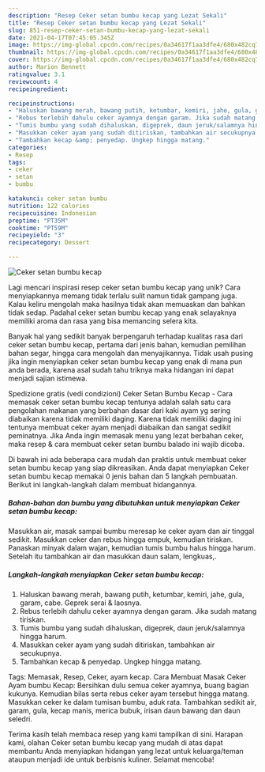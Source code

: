 ```yaml
---
description: "Resep Ceker setan bumbu kecap yang Lezat Sekali"
title: "Resep Ceker setan bumbu kecap yang Lezat Sekali"
slug: 851-resep-ceker-setan-bumbu-kecap-yang-lezat-sekali
date: 2021-04-17T07:45:05.345Z
image: https://img-global.cpcdn.com/recipes/0a34617f1aa3dfe4/680x482cq70/ceker-setan-bumbu-kecap-foto-resep-utama.jpg
thumbnail: https://img-global.cpcdn.com/recipes/0a34617f1aa3dfe4/680x482cq70/ceker-setan-bumbu-kecap-foto-resep-utama.jpg
cover: https://img-global.cpcdn.com/recipes/0a34617f1aa3dfe4/680x482cq70/ceker-setan-bumbu-kecap-foto-resep-utama.jpg
author: Marion Bennett
ratingvalue: 3.1
reviewcount: 4
recipeingredient:

recipeinstructions:
- "Haluskan bawang merah, bawang putih, ketumbar, kemiri, jahe, gula, garam, cabe. Geprek serai &amp; laosnya."
- "Rebus terlebih dahulu ceker ayamnya dengan garam. Jika sudah matang tiriskan."
- "Tumis bumbu yang sudah dihaluskan, digeprek, daun jeruk/salamnya hingga harum."
- "Masukkan ceker ayam yang sudah ditiriskan, tambahkan air secukupnya."
- "Tambahkan kecap &amp; penyedap. Ungkep hingga matang."
categories:
- Resep
tags:
- ceker
- setan
- bumbu

katakunci: ceker setan bumbu 
nutrition: 122 calories
recipecuisine: Indonesian
preptime: "PT35M"
cooktime: "PT59M"
recipeyield: "3"
recipecategory: Dessert

---
```



![Ceker setan bumbu kecap](https://img-global.cpcdn.com/recipes/0a34617f1aa3dfe4/680x482cq70/ceker-setan-bumbu-kecap-foto-resep-utama.jpg)

Lagi mencari inspirasi resep ceker setan bumbu kecap yang unik? Cara menyiapkannya memang tidak terlalu sulit namun tidak gampang juga. Kalau keliru mengolah maka hasilnya tidak akan memuaskan dan bahkan tidak sedap. Padahal ceker setan bumbu kecap yang enak selayaknya memiliki aroma dan rasa yang bisa memancing selera kita.

Banyak hal yang sedikit banyak berpengaruh terhadap kualitas rasa dari ceker setan bumbu kecap, pertama dari jenis bahan, kemudian pemilihan bahan segar, hingga cara mengolah dan menyajikannya. Tidak usah pusing jika ingin menyiapkan ceker setan bumbu kecap yang enak di mana pun anda berada, karena asal sudah tahu triknya maka hidangan ini dapat menjadi sajian istimewa.

Spedizione gratis (vedi condizioni) Ceker Setan Bumbu Kecap - Cara memasak ceker setan bumbu kecap tentunya adalah salah satu cara pengolahan makanan yang berbahan dasar dari kaki ayam yg sering diabaikan karena tidak memiliki daging. Karena tidak memiliki daging ini tentunya membuat ceker ayam menjadi diabaikan dan sangat sedikit peminatnya. Jika Anda ingin memasak menu yang lezat berbahan ceker, maka resep &amp; cara membuat ceker setan bumbu balado ini wajib dicoba.


Di bawah ini ada beberapa cara mudah dan praktis untuk membuat ceker setan bumbu kecap yang siap dikreasikan. Anda dapat menyiapkan Ceker setan bumbu kecap memakai 0 jenis bahan dan 5 langkah pembuatan. Berikut ini langkah-langkah dalam membuat hidangannya.

<!--inarticleads1-->

##### Bahan-bahan dan bumbu yang dibutuhkan untuk menyiapkan Ceker setan bumbu kecap:



Masukkan air, masak sampai bumbu meresap ke ceker ayam dan air tinggal sedikit. Masukkan ceker dan rebus hingga empuk, kemudian tiriskan. Panaskan minyak dalam wajan, kemudian tumis bumbu halus hingga harum. Setelah itu tambahkan air dan masukkan daun salam, lengkuas,. 

<!--inarticleads2-->

##### Langkah-langkah menyiapkan Ceker setan bumbu kecap:

1. Haluskan bawang merah, bawang putih, ketumbar, kemiri, jahe, gula, garam, cabe. Geprek serai &amp; laosnya.
1. Rebus terlebih dahulu ceker ayamnya dengan garam. Jika sudah matang tiriskan.
1. Tumis bumbu yang sudah dihaluskan, digeprek, daun jeruk/salamnya hingga harum.
1. Masukkan ceker ayam yang sudah ditiriskan, tambahkan air secukupnya.
1. Tambahkan kecap &amp; penyedap. Ungkep hingga matang.


Tags: Memasak, Resep, Ceker, ayam kecap. Cara Membuat Masak Ceker Ayam bumbu Kecap: Bersihkan dulu semua ceker ayamnya, buang bagian kukunya. Kemudian bilas serta rebus ceker ayam tersebut hingga matang. Masukkan ceker ke dalam tumisan bumbu, aduk rata. Tambahkan sedikit air, garam, gula, kecap manis, merica bubuk, irisan daun bawang dan daun seledri. 

Terima kasih telah membaca resep yang kami tampilkan di sini. Harapan kami, olahan Ceker setan bumbu kecap yang mudah di atas dapat membantu Anda menyiapkan hidangan yang lezat untuk keluarga/teman ataupun menjadi ide untuk berbisnis kuliner. Selamat mencoba!
